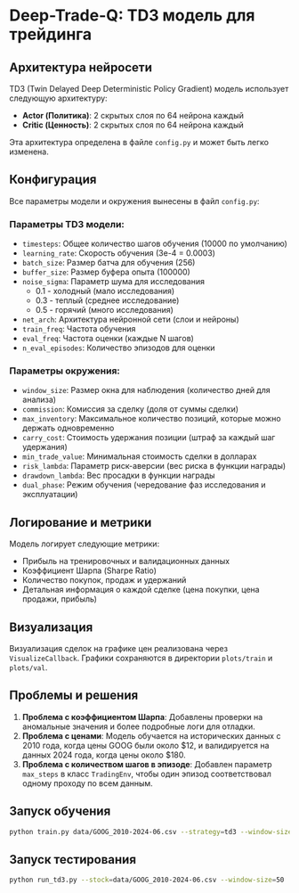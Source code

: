 # Deep-Trade-Q: TD3 модель для трейдинга

## Архитектура нейросети

TD3 (Twin Delayed Deep Deterministic Policy Gradient) модель использует следующую архитектуру:

- **Actor (Политика)**: 2 скрытых слоя по 64 нейрона каждый
- **Critic (Ценность)**: 2 скрытых слоя по 64 нейрона каждый

Эта архитектура определена в файле `config.py` и может быть легко изменена.

## Конфигурация

Все параметры модели и окружения вынесены в файл `config.py`:

### Параметры TD3 модели:
- `timesteps`: Общее количество шагов обучения (10000 по умолчанию)
- `learning_rate`: Скорость обучения (3e-4 = 0.0003)
- `batch_size`: Размер батча для обучения (256)
- `buffer_size`: Размер буфера опыта (100000)
- `noise_sigma`: Параметр шума для исследования
  - 0.1 - холодный (мало исследования)
  - 0.3 - теплый (среднее исследование)
  - 0.5 - горячий (много исследования)
- `net_arch`: Архитектура нейронной сети (слои и нейроны)
- `train_freq`: Частота обучения
- `eval_freq`: Частота оценки (каждые N шагов)
- `n_eval_episodes`: Количество эпизодов для оценки

### Параметры окружения:
- `window_size`: Размер окна для наблюдения (количество дней для анализа)
- `commission`: Комиссия за сделку (доля от суммы сделки)
- `max_inventory`: Максимальное количество позиций, которые можно держать одновременно
- `carry_cost`: Стоимость удержания позиции (штраф за каждый шаг удержания)
- `min_trade_value`: Минимальная стоимость сделки в долларах
- `risk_lambda`: Параметр риск-аверсии (вес риска в функции награды)
- `drawdown_lambda`: Вес просадки в функции награды
- `dual_phase`: Режим обучения (чередование фаз исследования и эксплуатации)

## Логирование и метрики

Модель логирует следующие метрики:
- Прибыль на тренировочных и валидационных данных
- Коэффициент Шарпа (Sharpe Ratio)
- Количество покупок, продаж и удержаний
- Детальная информация о каждой сделке (цена покупки, цена продажи, прибыль)

## Визуализация

Визуализация сделок на графике цен реализована через `VisualizeCallback`. Графики сохраняются в директории `plots/train` и `plots/val`.

## Проблемы и решения

1. **Проблема с коэффициентом Шарпа**: Добавлены проверки на аномальные значения и более подробные логи для отладки.
2. **Проблема с ценами**: Модель обучается на исторических данных с 2010 года, когда цены GOOG были около $12, и валидируется на данных 2024 года, когда цены около $180.
3. **Проблема с количеством шагов в эпизоде**: Добавлен параметр `max_steps` в класс `TradingEnv`, чтобы один эпизод соответствовал одному проходу по всем данным.

## Запуск обучения

```bash
python train.py data/GOOG_2010-2024-06.csv --strategy=td3 --window-size=50 --td3-timesteps=10000 --td3-noise-sigma=0.3 --td3-save-name=td3_trading_fixed --debug
```

## Запуск тестирования

```bash
python run_td3.py --stock=data/GOOG_2010-2024-06.csv --window-size=50
```

